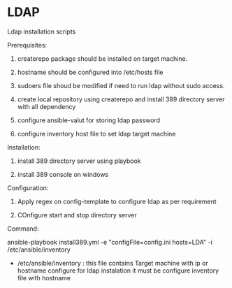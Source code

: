 # LDAP
Ldap installation scripts 


Prerequisites:

 1. createrepo package should be installed on target machine.

 2. hostname should be configured into /etc/hosts file

 3. sudoers file shoud be modified if need to run ldap without sudo access.

 4. create local repository using createrepo and install 389 directory server with all dependency
 
 5. configure ansible-valut for storing ldap password
 
 6. configure inventory host file to set ldap target machine


Installation:

 1. install 389 directory server using playbook 

 2. install 389 console on windows


Configuration:

 1. Apply regex on config-template to configure ldap as per requirement
 
 2. COnfigure start and stop directory server
 
Command:

 ansible-playbook install389.yml -e "configFile=config.ini hosts=LDA" -i /etc/ansible/inventory
 
 
- /etc/ansible/inventory : this file contains Target machine with ip or hostname configure for ldap instalation it must be configure        inventory file with hostname
 
 
 
 


 
